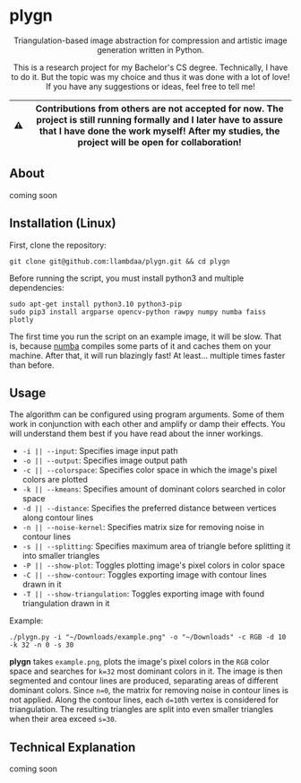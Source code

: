 # plygn
<p align="center">
  Triangulation-based image abstraction for compression and artistic image generation written in Python.
<p align="center">
  This is a research project for my Bachelor's CS degree. Technically, I have to do it. But the topic was
  my choice and thus it was done with a lot of love! If you have any suggestions or ideas, feel free to
  tell me!

| :warning: | Contributions from others are not accepted for now. The project is still running formally and I later have to assure that I have done the work myself! After my studies, the project will be open for collaboration! |
|-----------|-----------|

## About
coming soon

## Installation (Linux)
First, clone the repository:
```
git clone git@github.com:llambdaa/plygn.git && cd plygn
```

Before running the script, you must install python3 and multiple dependencies:
```
sudo apt-get install python3.10 python3-pip
sudo pip3 install argparse opencv-python rawpy numpy numba faiss plotly
```

The first time you run the script on an example image, it will be slow.
That is, because [numba](https://github.com/numba/numba) compiles some parts of it and caches them on your machine.
After that, it will run blazingly fast! At least... multiple times faster than before.

## Usage
The algorithm can be configured using program arguments. Some of them work in conjunction with each other
and amplify or damp their effects. You will understand them best if you have read about the inner workings.

 * `-i || --input`: Specifies image input path
 * `-o || --output`: Specifies image output path
 * `-c || --colorspace`: Specifies color space in which the image's pixel colors are plotted
 * `-k || --kmeans`: Specifies amount of dominant colors searched in color space
 * `-d || --distance`: Specifies the preferred distance between vertices along contour lines
 * `-n || --noise-kernel`: Specifies matrix size for removing noise in contour lines
 * `-s || --splitting`: Specifies maximum area of triangle before splitting it into smaller triangles
 * `-P || --show-plot`: Toggles plotting image's pixel colors in color space
 * `-C || --show-contour`: Toggles exporting image with contour lines drawn in it
 * `-T || --show-triangulation`: Toggles exporting image with found triangulation drawn in it

Example:
```
./plygn.py -i "~/Downloads/example.png" -o "~/Downloads" -c RGB -d 10 -k 32 -n 0 -s 30
```
**plygn** takes `example.png`, plots the image's pixel colors in the `RGB` color space and searches for `k=32` most dominant colors in it.
The image is then segmented and contour lines are produced, separating areas of different dominant colors. Since `n=0`, the matrix for removing noise in contour lines is not applied. Along the contour lines, each `d=10`th vertex is considered for triangulation. The resulting triangles are split into even smaller triangles when their area exceed `s=30`.

## Technical Explanation
coming soon
